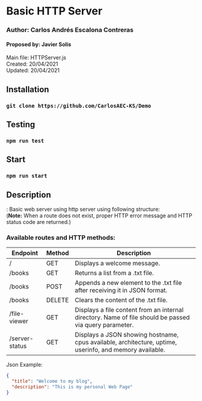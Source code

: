 # Basic HTTP Server
### Author: Carlos Andrés Escalona Contreras
#### Proposed by: Javier Solis
Main file: HTTPServer.js  
Created: 20/04/2021  
Updated: 20/04/2021

## Installation
### `git clone https://github.com/CarlosAEC-KS/Demo`
## Testing
### `npm run test`
## Start
### `npm run start`

## Description
: Basic web server using http server using following structure:  
(**Note:** When a route does not exist, proper HTTP error message and HTTP status code are returned.)

### Available routes and HTTP methods:

| Endpoint | Method | Description |
|-|-|-|
| / | GET | Displays a welcome message. |
| /books | GET | Returns a list from a .txt file. |
| /books | POST | Appends a new element to the .txt file after receiving it in JSON format. |
| /books | DELETE | Clears the content of the .txt file. |
| /file-viewer | GET | Displays a file content from an internal directory. Name of file should be passed via query parameter. |
| /server-status | GET | Displays a JSON showing hostname, cpus available, architecture, uptime, userinfo, and memory available. |


Json Example:   
```json
{
  "title": "Welcome to my blog",
  "description": "This is my personal Web Page"
}
```